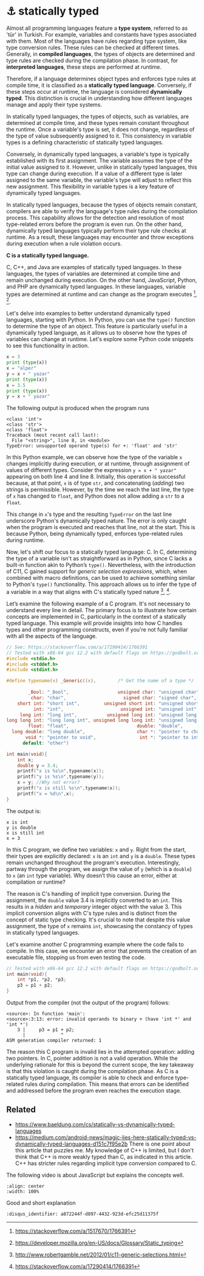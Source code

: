 # ⚓ statically typed

Almost all programming languages feature a **type system**, referred to as 'tür'
in Turkish. For example, variables and constants have types associated with
them. Most of the languages have rules regarding type system, like type
conversion rules. These rules can be checked at different times. Generally, in
**compiled languages**, the types of objects are determined and type rules are
checked during the compilation phase. In contrast, for **interpreted languages**,
these steps are performed at runtime.

Therefore, if a language determines object types and enforces type rules at
compile time, it is classified as a **statically typed language**. Conversely,
if these steps occur at runtime, the language is considered **dynamically
typed**. This distinction is crucial in understanding how different languages
manage and apply their type systems.

In statically typed languages, the types of objects, such as variables, are
determined at compile time, and these types remain constant throughout the
runtime. Once a variable's type is set, it does not change, regardless of the
type of value subsequently assigned to it. This consistency in variable types is
a defining characteristic of statically typed languages.

Conversely, in dynamically typed languages, a variable's type is typically
established with its first assignment. The variable assumes the type of the
initial value assigned to it. However, unlike in statically typed languages,
this type can change during execution. If a value of a different type is later
assigned to the same variable, the variable's type will adjust to reflect this
new assignment. This flexibility in variable types is a key feature of
dynamically typed languages.

In statically typed languages, because the types of objects remain constant,
compilers are able to verify the language's type rules during the compilation
process. This capability allows for the detection and resolution of most
type-related errors before the program is even run. On the other hand,
dynamically typed languages typically perform their type rule checks at runtime.
As a result, these languages may encounter and throw exceptions during execution
when a rule violation occurs.

**C is a statically typed language.**

C, C++, and Java are examples of statically typed languages. In these languages,
the types of variables are determined at compile time and remain unchanged
during execution. On the other hand, JavaScript, Python, and PHP are dynamically
typed languages. In these languages, variable types are determined at runtime
and can change as the program executes [^1f], [^2f].

Let's delve into examples to better understand dynamically typed languages,
starting with Python. In Python, you can use the `type()` function to determine
the type of an object. This feature is particularly useful in a dynamically
typed language, as it allows us to observe how the types of variables can change
at runtime. Let's explore some Python code snippets to see this functionality in
action.

```python
x = 3
print (type(x))
x = "alper"
y = x + " yazar"
print (type(x))
x = 3.5
print (type(x))
y = x + " yazar"
```

The following output is produced when the program runs

```text
<class 'int'>
<class 'str'>
<class 'float'>
Traceback (most recent call last):
  File "<string>", line 8, in <module>
TypeError: unsupported operand type(s) for +: 'float' and 'str'
```

In this Python example, we can observe how the type of the variable `x` changes
implicitly during execution, or at runtime, through assignment of values of
different types. Consider the expression `y = x + " yazar"` appearing on both
line 4 and line 8. Initially, this operation is successful because, at that
point, `x` is of type `str`, and concatenating (*adding*) two strings is
permissible. However, by the time we reach the last line, the type of `x` has
changed to `float`, and Python does not allow adding a `str` to a `float`.

This change in `x`'s type and the resulting `TypeError` on the last line
underscore Python's dynamically typed nature. The error is only caught when the
program is executed and reaches that line, not at the start. This is because
Python, being dynamically typed, enforces type-related rules during runtime.

Now, let's shift our focus to a statically typed language: C. In C, determining
the type of a variable isn't as straightforward as in Python, since C lacks a
built-in function akin to Python’s `type()`. Nevertheless, with the introduction
of C11, C gained support for *generic selection expressions*, which, when
combined with macro definitions, can be used to achieve something similar to
Python's `type()` functionality. This approach allows us to infer the type of a
variable in a way that aligns with C's statically typed nature [^3f], [^4f].

Let’s examine the following example of a C program. It's not necessary to
understand every line in detail. The primary focus is to illustrate how certain
concepts are implemented in C, particularly in the context of a statically typed
language. This example will provide insights into how C handles types and other
programming constructs, even if you're not fully familiar with all the aspects
of the language.

```c
// See: https://stackoverflow.com/a/17290414/1766391
// Tested with x86-64 gcc 12.2 with default flags on https://godbolt.org/
#include <stdio.h>
#include <stddef.h>
#include <stdint.h>

#define typename(x) _Generic((x),        /* Get the name of a type */             \
                                                                                  \
        _Bool: "_Bool",                  unsigned char: "unsigned char",          \
         char: "char",                     signed char: "signed char",            \
    short int: "short int",         unsigned short int: "unsigned short int",     \
          int: "int",                     unsigned int: "unsigned int",           \
     long int: "long int",           unsigned long int: "unsigned long int",      \
long long int: "long long int", unsigned long long int: "unsigned long long int", \
        float: "float",                         double: "double",                 \
  long double: "long double",                   char *: "pointer to char",        \
       void *: "pointer to void",                int *: "pointer to int",         \
      default: "other")

int main(void){
    int x;
    double y = 3.4;
    printf("x is %s\n",typename(x));
    printf("y is %s\n",typename(y));
    x = y; //Why not error?
    printf("x is still %s\n",typename(x));
    printf("x = %d\n",x);
}
```

The output is:

```text
x is int
y is double
x is still int
x = 3
```

In this C program, we define two variables: `x` and `y`. Right from the start,
their types are explicitly declared: `x` is an `int` and `y` is a `double`. These
types remain unchanged throughout the program's execution. Interestingly,
partway through the program, we assign the value of `y` (which is a `double`) to
`x` (an `int` type variable). Why doesn’t this cause an error, either at
compilation or runtime?

The reason is C's handling of implicit type conversion. During the assignment,
the `double` value 3.4 is implicitly converted to an `int`. This results in a
*hidden* and *temporary* integer object with the value 3. This implicit
conversion aligns with C's type rules and is distinct from the concept of static
type checking. It's crucial to note that despite this value assignment, the type
of `x` remains `int`, showcasing the constancy of types in statically typed
languages.

Let's examine another C programming example where the code fails to compile. In
this case, we encounter an error that prevents the creation of an executable
file, stopping us from even testing the code.

```c
// Tested with x86-64 gcc 12.2 with default flags on https://godbolt.org/
int main(void){
    int *p1, *p2, *p3;
    p3 = p1 + p2;
}
```

Output from the compiler (not the output of the program) follows:

```text
<source>: In function 'main':
<source>:3:13: error: invalid operands to binary + (have 'int *' and 'int *')
    3 |     p3 = p1 + p2;
      |             ^
ASM generation compiler returned: 1
```

The reason this C program is invalid lies in the attempted operation: adding two
pointers. In C, pointer addition is not a valid operation. While the underlying
rationale for this is beyond the current scope, the key takeaway is that this
violation is caught during the compilation phase. As C is a statically typed
language, its compiler is able to check and enforce type-related rules during
compilation. This means that errors can be identified and addressed before the
program even reaches the execution stage.

## Related

- <https://www.baeldung.com/cs/statically-vs-dynamically-typed-languages>
- <https://medium.com/android-news/magic-lies-here-statically-typed-vs-dynamically-typed-languages-d151c7f95e2b>
  There is one point about this article that puzzles me. My knowledge of C++ is
  limited, but I don't think that C++ is more weakly typed than C, as indicated
  in this article. C++ has stricter rules regarding implicit type conversion
  compared to C.

The following video is about JavaScript but explains the concepts well.

```{youtube} C5fr0LZLMAs
:align: center
:width: 100%
```

Good and short explanation

[^1f]: <https://stackoverflow.com/a/1517670/1766391>
[^2f]: <https://developer.mozilla.org/en-US/docs/Glossary/Static_typing>
[^3f]: <http://www.robertgamble.net/2012/01/c11-generic-selections.html>
[^4f]: <https://stackoverflow.com/a/17290414/1766391>

```{disqus}
:disqus_identifier: a872244f-d897-4432-923d-efc25d11375f
```
